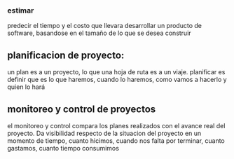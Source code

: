 ### estimar
predecir el tiempo y el costo que llevara desarrollar un producto de software, basandose en el tamaño de lo que se desea construir

## planificacion de proyecto:
un plan es a un proyecto, lo que una hoja de ruta es a un viaje.
planificar es definir que es lo que haremos, cuando lo haremos, como vamos a hacerlo y quien lo hará

## monitoreo y control de proyectos
el monitoreo y control compara los planes realizados con el avance real del proyecto. Da visibilidad respecto de la situacion del proyecto en un momento de tiempo, cuanto hicimos, cuando nos falta por terminar, cuanto gastamos, cuanto tiempo consumimos